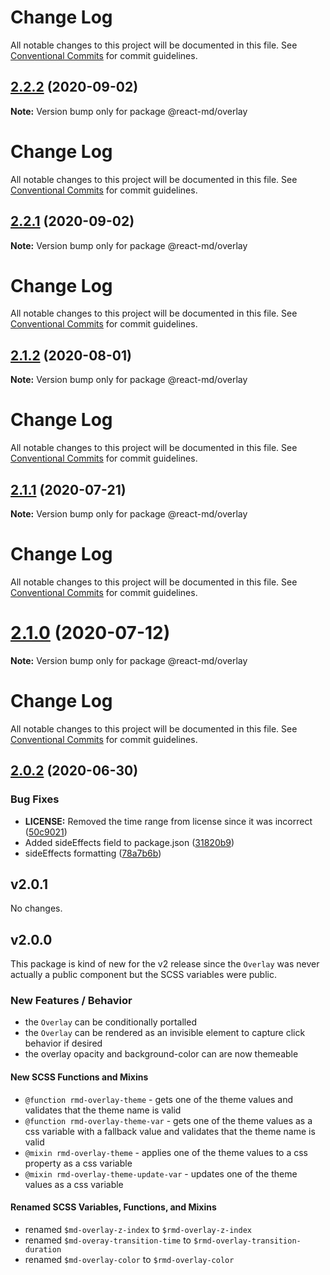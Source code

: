 # Change Log

All notable changes to this project will be documented in this file. See
[Conventional Commits](https://conventionalcommits.org) for commit guidelines.

## [2.2.2](https://github.com/mlaursen/react-md/compare/v2.2.1...v2.2.2) (2020-09-02)

**Note:** Version bump only for package @react-md/overlay

# Change Log

All notable changes to this project will be documented in this file. See
[Conventional Commits](https://conventionalcommits.org) for commit guidelines.

## [2.2.1](https://github.com/mlaursen/react-md/compare/v2.2.0...v2.2.1) (2020-09-02)

**Note:** Version bump only for package @react-md/overlay

# Change Log

All notable changes to this project will be documented in this file. See
[Conventional Commits](https://conventionalcommits.org) for commit guidelines.

## [2.1.2](https://github.com/mlaursen/react-md/compare/v2.1.1...v2.1.2) (2020-08-01)

**Note:** Version bump only for package @react-md/overlay

# Change Log

All notable changes to this project will be documented in this file. See
[Conventional Commits](https://conventionalcommits.org) for commit guidelines.

## [2.1.1](https://github.com/mlaursen/react-md/compare/v2.1.0...v2.1.1) (2020-07-21)

**Note:** Version bump only for package @react-md/overlay

# Change Log

All notable changes to this project will be documented in this file. See
[Conventional Commits](https://conventionalcommits.org) for commit guidelines.

# [2.1.0](https://github.com/mlaursen/react-md/compare/v2.0.4...v2.1.0) (2020-07-12)

**Note:** Version bump only for package @react-md/overlay

# Change Log

All notable changes to this project will be documented in this file. See
[Conventional Commits](https://conventionalcommits.org) for commit guidelines.

## [2.0.2](https://github.com/mlaursen/react-md/compare/v2.0.1...v2.0.2) (2020-06-30)

### Bug Fixes

- **LICENSE:** Removed the time range from license since it was incorrect
  ([50c9021](https://github.com/mlaursen/react-md/commit/50c9021cedc0d642758b9fd541bb6c93d2fe1786))
- Added sideEffects field to package.json
  ([31820b9](https://github.com/mlaursen/react-md/commit/31820b9b43705e5849664500a17b6849eb6dc2a9))
- sideEffects formatting
  ([78a7b6b](https://github.com/mlaursen/react-md/commit/78a7b6b0e40c7daefb749835670705f21bd21720))

## v2.0.1

No changes.

## v2.0.0

This package is kind of new for the v2 release since the `Overlay` was never
actually a public component but the SCSS variables were public.

### New Features / Behavior

- the `Overlay` can be conditionally portalled
- the `Overlay` can be rendered as an invisible element to capture click
  behavior if desired
- the overlay opacity and background-color can are now themeable

#### New SCSS Functions and Mixins

- `@function rmd-overlay-theme` - gets one of the theme values and validates
  that the theme name is valid
- `@function rmd-overlay-theme-var` - gets one of the theme values as a css
  variable with a fallback value and validates that the theme name is valid
- `@mixin rmd-overlay-theme` - applies one of the theme values to a css property
  as a css variable
- `@mixin rmd-overlay-theme-update-var` - updates one of the theme values as a
  css variable

#### Renamed SCSS Variables, Functions, and Mixins

- renamed `$md-overlay-z-index` to `$rmd-overlay-z-index`
- renamed `$md-overay-transition-time` to `$rmd-overlay-transition-duration`
- renamed `$md-overlay-color` to `$rmd-overlay-color`
